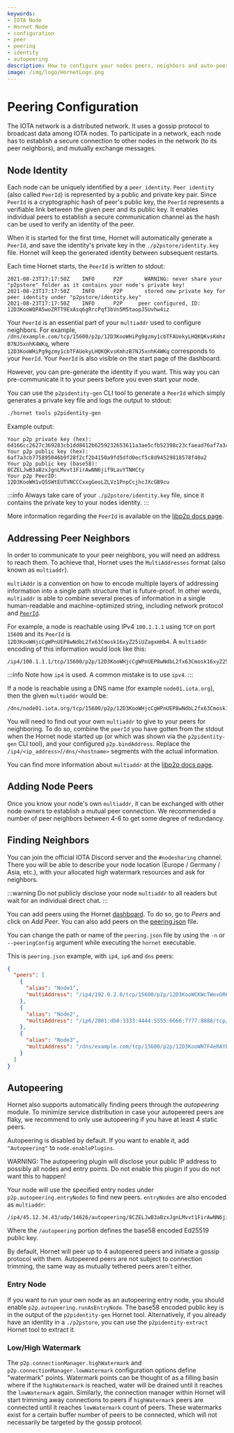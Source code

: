 ```yaml
---
keywords:
- IOTA Node 
- Hornet Node
- configuration
- peer
- peering
- identity
- autopeering
description: How to configure your nodes peers, neighbors and auto-peering. 
image: /img/logo/HornetLogo.png
---
```


# Peering Configuration

The IOTA network is a distributed network. It uses a gossip protocol to broadcast data among IOTA nodes. To participate in a network, each node has to establish a secure connection to other nodes in the network (to its peer neighbors), and mutually exchange messages.

## Node Identity

Each node can be uniquely identified by a `peer identity`. `Peer identity` (also called `PeerId`) is represented by a public
and private key pair. Since `PeerId` is a cryptographic hash of peer's public key, the `PeerId` represents a verifiable link between the given peer and its public key. It enables individual peers to establish a secure communication channel as the hash can be used to verify an identity of the peer.

When it is started for the first time, Hornet will automatically generate a `PeerId`, and save the identity's private key in the `./p2pstore/identity.key` file. Hornet will keep the generated identity between subsequent restarts.

Each time Hornet starts, the `PeerId` is written to stdout:

```plaintext
2021-08-23T17:17:50Z	INFO	  P2P	    WARNING: never share your "p2pstore" folder as it contains your node's private key!
2021-08-23T17:17:50Z	INFO	  P2P	    stored new private key for peer identity under "p2pstore/identity.key"
2021-08-23T17:17:50Z	INFO	  P2P     peer configured, ID: 12D3KooWQPA5woZRTT9ExAsq6gRrcPqf3bVn5M5taopJ5Uvhw4iz

```

Your `PeerId` is an essential part of your `multiaddr` used to configure neighbors. For example,  `/dns/example.com/tcp/15600/p2p/12D3KooWHiPg9gzmy1cbTFAUekyLHQKQKvsKmhzB7NJ5xnhK4WKq`, where `12D3KooWHiPg9gzmy1cbTFAUekyLHQKQKvsKmhzB7NJ5xnhK4WKq` corresponds to your `PeerId`. Your `PeerId` is also visible on the start page of the dashboard.

However, you can pre-generate the identity if you want. This way you can pre-communicate it to your peers before you even start your node.

You can use the `p2pidentity-gen` CLI tool to generate a `PeerId` which simply generates a private key file and logs the output to stdout:

```bash
./hornet tools p2pidentity-gen
```

Example output:

```plaintext
Your p2p private key (hex):   64166cc2627c369283cb1dd8412b6259232653611a3ae5cfb52398c23cfaead76af7a3cb775895046b9f28f2cf2b4150a9fd5dfd0ecf5c8d94529818578f40a2
Your p2p public key (hex):    6af7a3cb775895046b9f28f2cf2b4150a9fd5dfd0ecf5c8d94529818578f40a2
Your p2p public key (base58): 8CZELJwB3aBzxJgnLMvvt1FirAwNN6jif9LavYTNHCty
Your p2p PeerID:              12D3KooWH1vQ5SWtEUTVNCCCxxgGeoLZLVz1PnpCcjhcJXcGB9cu
```

:::info
Always take care of your `./p2pstore/identity.key` file, since it contains the private key to your nodes identity.
:::

More information regarding the `PeerId` is available on the [libp2p docs page](https://docs.libp2p.io/concepts/peer-id/).

## Addressing Peer Neighbors

In order to communicate to your peer neighbors, you will need an address to reach them.  To achieve that, Hornet uses the `MultiAddresses` format (also known as `multiaddr`).

`multiAddr` is a convention on how to encode multiple layers of addressing information into a single path structure that is future-proof. In other words, `multiaddr` is able to combine several pieces of information in a single human-readable and machine-optimized string, including network protocol and [`PeerId`](#node-identity).

For example, a node is reachable using IPv4 `100.1.1.1` using `TCP` on port `15600` and its `PeerId`
is `12D3KooWHjcCgWPnUEP8wNdbL2fx63Cmosk16xyZ25iUZagxmHb4`. A `multiaddr` encoding of this information would look like this:

```plaintext
/ip4/100.1.1.1/tcp/15600/p2p/12D3KooWHjcCgWPnUEP8wNdbL2fx63Cmosk16xyZ25iUZagxmHb4
```

:::info
Note how `ip4` is used. A common mistake is to use `ipv4`.
:::

If a node is reachable using a DNS name (for example `node01.iota.org`), then the given `multiaddr` would be:

```plaintext
/dns/node01.iota.org/tcp/15600/p2p/12D3KooWHjcCgWPnUEP8wNdbL2fx63Cmosk16xyZ25iUZagxmHb4
```

You will need to find out your own `multiaddr` to give to your peers for neighboring. To do so, combine the `peerId` you have gotten
from the stdout when the Hornet node started up (or which was shown via the `p2pidentity-gen` CLI tool), and your
configured `p2p.bindAddress`. Replace the `/ip4/<ip_address>`/`/dns/<hostname>` segments with the actual information.

You can find more information about `multiaddr` at the [libp2p docs page](https://docs.libp2p.io/concepts/addressing/).

## Adding Node Peers

Once you know your node's own `multiaddr`, it can be exchanged with other node owners to establish a mutual peer connection. We recommended a number of peer neighbors between 4-6 to get some degree of redundancy.

## Finding Neighbors

You can join the official IOTA Discord server and the `#nodesharing` channel.  There you will be able to describe your node location (Europe /
Germany / Asia, etc.), with your allocated high watermark resources and ask for neighbors.

:::warning
Do not publicly disclose your node `multiaddr` to all readers but wait for an individual direct chat.
:::

You can add peers using the Hornet [dashboard](post_installation.md#dashboard). To do so, go to *Peers* and click on *Add Peer*.  You can also add peers on the [peering.json](peering.md) file.

You can change the path or name of the `peering.json` file by using the `-n` or `--peeringConfig` argument while
executing the `hornet` executable.

This is `peering.json` example, with `ip4`, `ip6` and `dns` peers:

```json
{
  "peers": [
    {
      "alias": "Node1",
      "multiAddress": "/ip4/192.0.2.0/tcp/15600/p2p/12D3KooWCKWcTWevORKa2KEBputEGASvEBuDfRDSbe8t1DWugUmL"
    },
    {
      "alias": "Node2",
      "multiAddress": "/ip6/2001:db8:3333:4444:5555:6666:7777:8888/tcp/16600/p2p/12D3KooWJDqHjhd8us8XdbKy1Adp5nV6XoI7XhjZbPWAfbAbkLbH"
    },
    {
      "alias": "Node3",
      "multiAddress": "/dns/example.com/tcp/15600/p2p/12D3KooWN7F4eRAYbavnasME8WGXwkrpzWWoZSXfNSEpudmWi9YP"
    }
  ]
}
```

## Autopeering

Hornet also supports automatically finding peers through the _autopeering_ module. To minimize service distribution in case your autopeered peers are flaky, we recommend to only use autopeering if you have at least 4 static peers.

Autopeering is disabled by default. If you want to enable it, add `"Autopeering"` to `node.enablePlugins`.

WARNING: The autopeering plugin will disclose your public IP address to possibly all nodes and entry points.
Do not enable this plugin if you do not want this to happen!

Your node will use the specified entry nodes under `p2p.autopeering.entryNodes` to find new peers. `entryNodes` are also encoded as `multiaddr`:

```
/ip4/45.12.34.43/udp/14626/autopeering/8CZELJwB3aBzxJgnLMvvt1FirAwNN6jif9LavYTNHCty
```

Where the `/autopeering` portion defines the base58 encoded Ed25519 public key.

By default, Hornet will peer up to 4 autopeered peers and initiate a gossip protocol with them. Autopeered peers are not subject to connection trimming, the same way as mutually tethered peers aren't either.

### Entry Node

If you want to run your own node as an autopeering entry node, you should enable `p2p.autopeering.runAsEntryNode`. The base58 encoded public key is in the output of the `p2pidentity-gen` Hornet tool. Alternatively, if you already have an identity in a `./p2pstore`, you can use the `p2pidentity-extract` Hornet tool to extract it.

### Low/High Watermark

The `p2p.connectionManager.highWatermark` and `p2p.connectionManager.lowWatermark` configuration options define "watermark" points.  Watermark points can be thought of as a filling basin where if the `highWatermark` is reached, water will be drained until it reaches the `lowWatermark` again. Similarly, the connection manager within Hornet will start trimming away connections to peers if `highWatermark` peers are connected until it reaches `lowWatermark` count of peers. These watermarks exist for a certain buffer number of peers to be connected, which will not necessarily be targeted by the gossip protocol.
